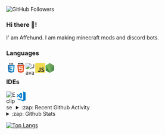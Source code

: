 ![GitHub Followers](https://img.shields.io/github/followers/Affehund?style=plastic&logo=github)

### Hi there 👋!
I' am Affehund. I am making minecraft mods and discord bots.


### Languages
[<img align="left" alt="CSS" width="26px" src="https://raw.githubusercontent.com/github/explore/80688e429a7d4ef2fca1e82350fe8e3517d3494d/topics/css/css.png"/>][css]
[<img align="left" alt="HTML" width="26px" src="https://raw.githubusercontent.com/github/explore/80688e429a7d4ef2fca1e82350fe8e3517d3494d/topics/html/html.png"/>][html]
[<img align="left" alt="Java" width="26px" src="https://cdn.iconscout.com/icon/free/png-256/java-25-226002.png"/>][java]
[<img align="left" alt="Javascript" width="26px" src="https://raw.githubusercontent.com/github/explore/80688e429a7d4ef2fca1e82350fe8e3517d3494d/topics/javascript/javascript.png"/>][javascript]
[<img align="left" alt="Node JS" width="26px" src="https://raw.githubusercontent.com/github/explore/80688e429a7d4ef2fca1e82350fe8e3517d3494d/topics/nodejs/nodejs.png"/>][nodejs]

<br/>

### IDEs
[<img align="left" alt="Eclipse" width="26px" src="https://icons.iconarchive.com/icons/papirus-team/papirus-apps/512/eclipse-icon.png"/>][eclipse]
[<img align="left" alt="Visual Studio Code" width="26px" src="https://raw.githubusercontent.com/github/explore/80688e429a7d4ef2fca1e82350fe8e3517d3494d/topics/visual-studio-code/visual-studio-code.png"/>][vscode]

<br/>
<br/>

<details>
    <summary>:zap: Recent Github Activity</summary>
<!--START_SECTION:activity-->
1. 💪 Opened PR [#8](https://github.com/KingRealzYT/SwordsModForge/pull/8) in [KingRealzYT/SwordsModForge](https://github.com/KingRealzYT/SwordsModForge)
2. 🗣 Commented on [#2](https://github.com/Affehund/Undestroying/issues/2) in [Affehund/Undestroying](https://github.com/Affehund/Undestroying)
3. ❗️ Closed issue [#2](https://github.com/Affehund/Undestroying/issues/2) in [Affehund/Undestroying](https://github.com/Affehund/Undestroying)
4. 🗣 Commented on [#1](https://github.com/Affehund/Undestroying/issues/1) in [Affehund/Undestroying](https://github.com/Affehund/Undestroying)
5. 🎉 Merged PR [#1](https://github.com/Affehund/Undestroying/pull/1) in [Affehund/Undestroying](https://github.com/Affehund/Undestroying)
<!--END_SECTION:activity-->
</details>

<details>
    <summary>:zap: Github Stats</summary>
    <img align="left" alt="Affehunds's GitHub Stats" src="https://github-readme-stats-hwa9vez0v.vercel.app/api?username=Affehund&show_icons=true&hide_border=true&theme=dark"/>
</details>

[![Top Langs](https://github-readme-stats.vercel.app/api/top-langs/?username=Affehund&layout=compact&theme=dark)](https://github.com/anuraghazra/github-readme-stats)


[css]: https://en.wikipedia.org/wiki/CSS
[html]: https://en.wikipedia.org/wiki/HTML
[java]: https://www.java.com
[javascript]: https://www.javascript.com
[nodejs]: https://nodejs.org

[eclipse]: https://www.eclipse.org
[vscode]: https://code.visualstudio.com
